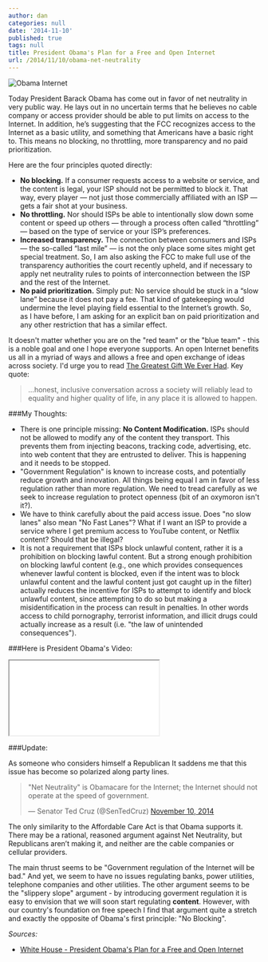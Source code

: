 ```yaml
---
author: dan
categories: null
date: '2014-11-10'
published: true
tags: null
title: President Obama's Plan for a Free and Open Internet
url: /2014/11/10/obama-net-neutrality
---
```


![Obama Internet](/img/obama_internet.png)


Today President Barack Obama has come out in favor of net neutrality in very public way.  He lays out in no uncertain terms that he believes no cable company or access provider should be able to put limits on access to the Internet. In addition, he’s suggesting that the FCC recognizes access to the Internet as a basic utility, and something that Americans have a basic right to. This means no blocking, no throttling, more transparency and no paid prioritization.
<!--more-->

Here are the four principles quoted directly:  

* **No blocking.** If a consumer requests access to a website or service, and the content is legal, your ISP should not be permitted to block it. That way, every player — not just those commercially affiliated with an ISP — gets a fair shot at your business.
* **No throttling.** Nor should ISPs be able to intentionally slow down some content or speed up others — through a process often called “throttling” — based on the type of service or your ISP’s preferences.
* **Increased transparency.** The connection between consumers and ISPs — the so-called “last mile” — is not the only place some sites might get special treatment. So, I am also asking the FCC to make full use of the transparency authorities the court recently upheld, and if necessary to apply net neutrality rules to points of interconnection between the ISP and the rest of the Internet.
* **No paid prioritization.** Simply put: No service should be stuck in a “slow lane” because it does not pay a fee. That kind of gatekeeping would undermine the level playing field essential to the Internet’s growth. So, as I have before, I am asking for an explicit ban on paid prioritization and any other restriction that has a similar effect.

It doesn't matter whether you are on the "red team" or the "blue team" - this is a noble goal and one I hope everyone supports. An open Internet benefits us all in a myriad of ways and allows a free and open exchange of ideas across society. I'd urge you to read [The Greatest Gift We Ever Had](http://www.raptitude.com/2014/11/the-gift/).  Key quote:

>...honest, inclusive conversation across a society will reliably lead to equality and higher quality of life, in any place it is allowed to happen.

###My Thoughts:
* There is one principle missing: **No Content Modification.** ISPs should not be allowed to modify any of the content they transport.  This prevents them from injecting beacons, tracking code, advertising, etc. into web content that they are entrusted to deliver.  This is happening and it needs to be stopped.
* "Government Regulation" is known to increase costs, and potentially reduce growth and innovation.  All things being equal I am in favor of less regulation rather than more regulation.  We need to tread carefully as we seek to increase regulation to protect openness (bit of an oxymoron isn't it?).
* We have to think carefully about the paid access issue. Does "no slow lanes" also mean "No Fast Lanes"?  What if I want an ISP to provide a service where I get premium access to YouTube content, or Netflix content?  Should that be illegal?
* It is not a requirement that ISPs block unlawful content, rather it is a prohibition on blocking lawful content. But a strong enough prohibition on blocking lawful content (e.g., one which provides consequences whenever lawful content is blocked, even if the intent was to block unlawful content and the lawful content just got caught up in the filter) actually reduces the incentive for ISPs to attempt to identify and block unlawful content, since attempting to do so but making a misidentification in the process can result in penalties.  In other words access to child pornography, terrorist information, and illicit drugs could actually increase as a result (i.e. "the law of unintended consequences").

###Here is President Obama's Video:

<!-- 16:9 aspect ratio -->
<div class="embed-responsive embed-responsive-16by9">
  <iframe class="embed-responsive-item" src="//www.youtube.com/embed/uKcjQPVwfDk"></iframe>
</div>

###Update:

As someone who considers himself a Republican It saddens me that this issue has become so polarized along party lines.

<blockquote class="twitter-tweet" lang="en"><p>&quot;Net Neutrality&quot; is Obamacare for the Internet; the Internet should not operate at the speed of government.</p>&mdash; Senator Ted Cruz (@SenTedCruz) <a href="https://twitter.com/SenTedCruz/status/531834493922189313">November 10, 2014</a></blockquote>
<script async src="//platform.twitter.com/widgets.js" charset="utf-8"></script>

The only similarity to the Affordable Care Act is that Obama supports it. There may be a rational, reasoned argument against Net Neutrality, but Republicans aren’t making it, and neither are the cable companies or cellular providers.

The main thrust seems to be "Government regulation of the Internet will be bad."  And yet, we seem to have no issues regulating banks, power utilities, telephone companies and other utilities.  The other argument seems to be the "slippery slope" argument - by introducing goverment regulation it is easy to envision that we will soon start regulating **content**.  However, with our country's foundation on free speech I find that argument quite a stretch and exactly the opposite of Obama's first principle: "No Blocking".

_Sources:_

* [White House - President Obama's Plan for a Free and Open Internet](http://www.whitehouse.gov/net-neutrality)
